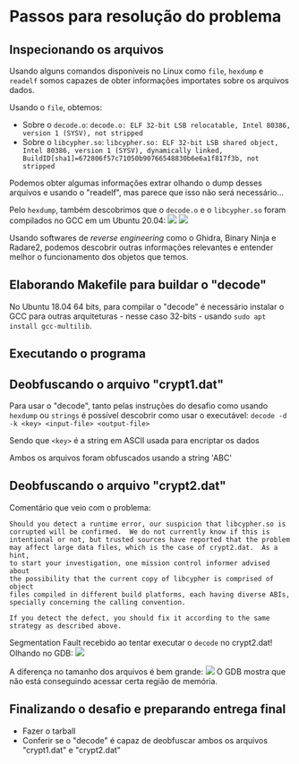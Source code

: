 # Passos para resolução do problema

## Inspecionando os arquivos

Usando alguns comandos disponíveis no Linux como `file`, `hexdump` e `readelf` somos capazes de obter informações importates sobre os arquivos dados. 

Usando o `file`, obtemos:
- Sobre o `decode.o`: `decode.o: ELF 32-bit LSB relocatable, Intel 80386, version 1 (SYSV), not stripped`
- Sobre o `libcypher.so`: `libcypher.so: ELF 32-bit LSB shared object, Intel 80386, version 1 (SYSV), dynamically linked, BuildID[sha1]=672806f57c71050b90766548830b6e6a1f817f3b, not stripped`

Podemos obter algumas informações extrar olhando o dump desses arquivos e usando o "readelf", mas parece que isso não será necessário...

Pelo `hexdump`, também descobrimos que o `decode.o` e o `libcypher.so` foram compilados no GCC em um Ubuntu 20.04:
![](https://i.imgur.com/CBpHAxO.png)
![](https://i.imgur.com/GIW6Nqm.png)

Usando softwares de _reverse engineering_ como o Ghidra, Binary Ninja e Radare2, podemos descobrir outras informações relevantes e entender melhor o funcionamento dos objetos que temos.

## Elaborando Makefile para buildar o "decode"

No Ubuntu 18.04 64 bits, para compilar o "decode" é necessário instalar o GCC para outras arquiteturas - nesse caso 32-bits - usando `sudo apt install gcc-multilib`.
## Executando o programa

## Deobfuscando o arquivo "crypt1.dat"

Para usar o "decode", tanto pelas instruções do desafio como usando `hexdump` ou `strings` é possível descobrir como usar o executável: `decode -d -k <key> <input-file> <output-file>`

Sendo que `<key>` é a string em ASCII usada para encriptar os dados

Ambos os arquivos foram obfuscados usando a string 'ABC'

## Deobfuscando o arquivo "crypt2.dat"

Comentário que veio com o problema:
```
Should you detect a runtime error, our suspicion that libcypher.so is
corrupted will be confirmed.  We do not currently know if this is
intentional or not, but trusted sources have reported that the problem
may affect large data files, which is the case of crypt2.dat.  As a hint,
to start your investigation, one mission control informer advised about
the possibility that the current copy of libcypher is comprised of object
files compiled in different build platforms, each having diverse ABIs,
specially concerning the calling convention.

If you detect the defect, you should fix it according to the same
strategy as described above.
```

Segmentation Fault recebido ao tentar executar o `decode` no crypt2.dat! Olhando no GDB:
![](https://i.imgur.com/xzpuMj0.png)

A diferença no tamanho dos arquivos é bem grande:
![](https://i.imgur.com/oPQmsSS.png)
O GDB mostra que não está conseguindo acessar certa região de memória.

## Finalizando o desafio e preparando entrega final

- Fazer o tarball
- Conferir se o "decode" é capaz de deobfuscar ambos os arquivos "crypt1.dat" e "crypt2.dat"